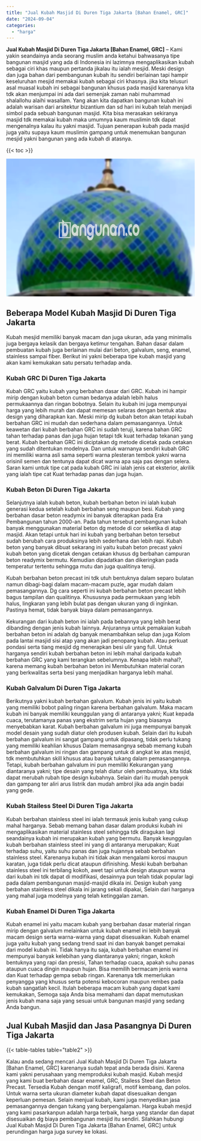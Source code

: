 ```yaml
---
title: "Jual Kubah Masjid Di Duren Tiga Jakarta [Bahan Enamel, GRC]"
date: "2024-09-04"
categories: 
  - "harga"
---
```


**Jual Kubah Masjid Di Duren Tiga Jakarta \[Bahan Enamel, GRC\]** – Kami yakin seandainya anda seorang muslim anda ketahui bahwasanya tipe bangunan masjid yang ada di Indonesia ini lazimnya mengaplikasikan kubah sebagai ciri khas maupun pertanda jikalau itu ialah mesjid. Meski design dan juga bahan dari pembangunan kubah itu sendiri berlainan tapi hampir keseluruhan mesjid memakai kubah sebagai ciri khasnya. jika kita telusuri asal muasal kubah ini sebagai bangunan khusus pada masjid karenanya kita tdk akan menjumpai ini ada dari semenjak zaman nabi muhammad shalallohu alaihi wasallam. Yang akan kita dapatkan bangunan kubah ini adalah warisan dari arsitektur bizantium dan sd hari ini kubah telah menjadi simbol pada sebuah bangunan masjid. Kita bisa merasakan sekiranya masjid tdk memakai kubah maka umumnya kaum muslimin tdk dapat mengenalnya kalau itu yakni masjid. Tujuan penerapan kubah pada masjid juga yaitu supaya kaum muslimin gampang untuk menemukan bangunan mesjid yakni bangunan yang ada kubah di atasnya.

{{< toc >}}

![Jual Kubah Masjid Di Duren Tiga Jakarta [Bahan Enamel, GRC]](/images/jual-kubah-masjid-22.png)

## Beberapa Model Kubah Masjid Di Duren Tiga Jakarta

Kubah mesjid memiliki banyak macam dan juga ukuran, ada yang minimalis juga bergaya kelasik dan bergaya ketimur tengahan. Bahan dasar dalam pembuatan kubah juga berlainan mulai dari beton, galvalum, seng, enamel, stainless sampai fiber. Berikut ini yakni beberapa tipe kubah masjid yang akan kami kemukakan satu persatu terhadap anda.

### Kubah GRC Di Duren Tiga Jakarta

Kubah GRC yaitu kubah yang berbahan dasar dari GRC. Kubah ini hampir mirip dengan kubah beton cuman bedanya adalah lebih halus permukaannya dan ringan bobotnya. Selain itu kubah ini juga mempunyai harga yang lebih murah dan dapat memesan selaras dengan bentuk atau design yang diharapkan kan. Meski mirip dg kubah beton akan tetapi kubah berbahan GRC ini mudah dan sederhana dalam pemasangannya. Untuk keawetan dari kubah berbahan GRC ini sudah teruji, karena bahan GRC tahan terhadap panas dan juga hujan tetapi tdk kuat terhadap tekanan yang berat. Kubah berbahan GRC ini diciptakan dg metode dicetak pada cetakan yang sudah ditentukan modelnya. Dan untuk warnanya sendiri kubah GRC ini memiliki warna asli sama seperti warna plesteran tembok yakni warna orisinil semen dan tentunya dapat dicat warna apa saja pas dengan selera. Saran kami untuk tipe cat pada kubah GRC ini ialah jenis cat eksterior, akrilik yang ialah tipe cat Kuat terhadap panas dan juga hujan.

### Kubah Beton Di Duren Tiga Jakarta

Selanjutnya ialah kubah beton, kubah berbahan beton ini ialah kubah generasi kedua setelah kubah berbahan seng maupun besi. Kubah yang berbahan dasar beton readymix ini banyak diterapkan pada Era Pembangunan tahun 2000-an. Pada tahun tersebut pembangunan kubah banyak menggunakan material beton dg metode di cor seketika di atap masjid. Akan tetapi untuk hari ini kubah yang berbahan beton tersebut sudah berubah cara produksinya lebih sederhana dan lebih rapi. Kubah beton yang banyak dibuat sekarang ini yaitu kubah beton precast yakni kubah beton yang dicetak dengan cetakan khusus dg berbahan campuran beton readymix bermutu. Kemudian dipadatkan dan dikeringkan pada temperatur tertentu sehingga mutu dan juga qualitinya teruji.

Kubah berbahan beton precast ini tdk utuh bentuknya dalam separo bulatan namun dibagi-bagi dalam macam-macam puzle, agar mudah dalam pemasangannya. Dg cara seperti ini kubah berbahan beton precast lebih bagus tampilan dan qualitinya. Khususnya pada permukaan yang lebih halus, lingkaran yang lebih bulat pas dengan ukuran yang di inginkan. Pastinya hemat, tidak banyak biaya dalam pemasangannya.

Kekurangan dari kubah beton ini ialah pada bebannya yang lebih berat dibanding dengan jenis kubah lainnya. Anjurannya untuk pemakaian kubah berbahan beton ini adalah dg banyak menambahkan selup dan juga Kolom pada lantai masjid sisi atap yang akan jadi penopang kubah. Atau perkuat pondasi serta tiang mesjid dg menerapkan besi ulir yang full. Untuk harganya sendiri kubah berbahan beton ini lebih mahal daripada kubah berbahan GRC yang kami terangkan sebelumnya. Kenapa lebih mahal?, karena memang kubah berbahan beton ini Membutuhkan material coran yang berkwalitas serta besi yang menjadikan harganya lebih mahal.

### Kubah Galvalum Di Duren Tiga Jakarta

Berikutnya yakni kubah berbahan galvalum. Kubah jenis ini yaitu kubah yang memiliki bobot paling ringan karena berbahan galvalum. Maka macam kubah ini banyak memiliki keunggulan yang di antaranya yakni; Kuat kepada cuaca, terutamanya panas yang ekstrim serta hujan yang biasanya menyebabkan karat. Kubah berbahan galvalum ini juga mempunyai banyak model desain yang sudah diatur oleh produsen kubah. Selain dari itu kubah berbahan galvalum ini sangat gampang untuk dipasang, tidak perlu tukang yang memiliki keahlian khusus Dalam memasangnya sebab memang kubah berbahan galvalum ini ringan dan gampang untuk di angkat ke atas mesjid, tdk membutuhkan skill khusus atau banyak tukang dalam pemasangannya. Tetapi, kubah berbahan galvalum ini pun memiliki Kekurangan yang diantaranya yakni; tipe desain yang telah diatur oleh pembuatnya, kita tidak dapat merubah rubah tipe design kubahnya. Selain dari itu mudah penyok dan gampang ter aliri arus listrik dan mudah ambrol jika ada angin badai yang gede.

### Kubah Stailess Steel Di Duren Tiga Jakarta

Kubah berbahan stainless steel ini ialah termasuk jenis kubah yang cukup mahal harganya. Sebab memang bahan dasar dalam produksi kubah ini mengaplikasikan material stainless steel sehingga tdk diragukan lagi seandainya kubah ini merupakan kubah yang bermutu. Banyak keunggulan kubah berbahan stainless steel ini yang di antaranya merupakan; Kuat terhadap suhu, yaitu suhu panas dan juga hujannya sebab berbahan stainless steel. Karenanya kubah ini tidak akan mengalami korosi maupun karatan, juga tidak perlu dicat ataupun difinishing. Meski kubah berbahan stainless steel ini terbilang kokoh, awet tapi untuk design ataupun warna dari kubah ini tdk dapat di modifikasi, desainnya pun telah tidak popular lagi pada dalam pembangunan masjid-masjid dikala ini. Design kubah yang berbahan stainless steel dikala ini jarang sekali dipakai, Selain dari harganya yang mahal juga modelnya yang telah ketinggalan zaman.

### Kubah Enamel Di Duren Tiga Jakarta

Kubah enamel ini yaitu macam kubah yang berbahan dasar material ringan mirip dengan galvalum melainkan untuk kubah enamel ini lebih banyak macam design serta warna-warna yang dapat disesuaikan. Kubah enamel juga yaitu kubah yang sedang trend saat ini dan banyak banget pemakai dari model kubah ini. Tidak hanya itu saja, kubah berbahan enamel ini mempunyai banyak kelebihan yang diantaranya yakni; ringan, kokoh bentuknya yang rapi dan presisi, Tahan terhadap cuaca, apakah suhu panas ataupun cuaca dingin maupun hujan. Bisa memilih bermacam jenis warna dan Kuat terhadap gempa sebab ringan. Karenanya tdk memerlukan penyangga yang khusus serta potensi kebocoran maupun rembes pada kubah sangatlah kecil. Itulah beberapa macam kubah yang dapat kami kemukakan, Semoga saja Anda bisa memahami dan dapat memutuskan jenis kubah mana saja yang sesuai untuk bangunan masjid yang sedang Anda bangun.

## Jual Kubah Masjid dan Jasa Pasangnya Di Duren Tiga Jakarta

{{< table-tables table="table2" >}}

Kalau anda sedang mencari Jual Kubah Masjid Di Duren Tiga Jakarta \[Bahan Enamel, GRC\] karenanya sudah tepat anda berada disini. Karena kami yakni perusahaan yang memproduksi kubah masjid. Kubah mesjid yang kami buat berbahan dasar enamel, GRC, Stailess Steel dan Beton Precast. Tersedia Kubah dengan motif kaligrafi, motif kembang, dan polos. Untuk warna serta ukuran diameter kubah dapat disesuaikan dengan keperluan pemesan. Selain menjual kubah, kami juga menyedikan jasa pemasangannya dengan tukang yang berpengalaman. Harga kubah mesjid yang kami pasarkanpun adalah harga terbaik, harga yang standar dan dapat disesuaikan dg biaya pembangunan mesjid itu sendiri. Silahkan hubungi Jual Kubah Masjid Di Duren Tiga Jakarta \[Bahan Enamel, GRC\] untuk perundingan harga juga survey ke lokasi.
